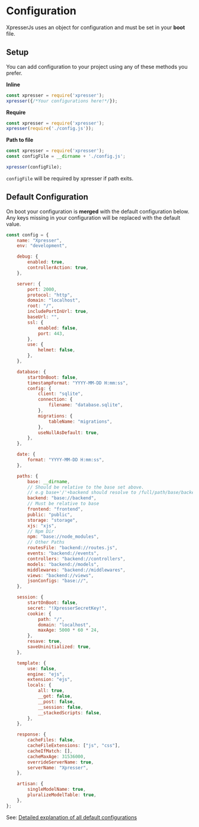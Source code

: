 # Configuration
XpresserJs uses an object for configuration and must be set in your **boot** file.

## Setup
You can add configuration to your project using any of these methods you prefer.

**Inline**
```javascript
const xpresser = require('xpresser');
xpresser({/*Your configurations here!*/});
```

**Require**
```javascript
const xpresser = require('xpresser');
xpresser(require('./config.js'));
```

**Path to file**
```javascript
const xpresser = require('xpresser');
const configFile = __dirname + './config.js';

xpresser(configFile);
```
`configFile` will be required by xpresser if path exits.

## Default Configuration
On boot your configuration is **merged** with the default configuration below.
Any keys missing in your configuration will be replaced with the default value.

```javascript
const config = {
    name: "Xpresser",
    env: "development",

    debug: {
        enabled: true,
        controllerAction: true,
    },

    server: {
        port: 2000,
        protocol: "http",
        domain: "localhost",
        root: "/",
        includePortInUrl: true,
        baseUrl: "",
        ssl: {
            enabled: false,
            port: 443,
        },
        use: {
            helmet: false,
        },
    },

    database: {
        startOnBoot: false,
        timestampFormat: "YYYY-MM-DD H:mm:ss",
        config: {
            client: "sqlite",
            connection: {
                filename: "database.sqlite",
            },
            migrations: {
                tableName: "migrations",
            },
            useNullAsDefault: true,
        },
    },

    date: {
        format: "YYYY-MM-DD H:mm:ss",
    },

    paths: {
        base: __dirname,
        // Should be relative to the base set above.
        // e.g base+'/'+backend should resolve to /full/path/base/backend
        backend: "base://backend",
        // Must be relative to base
        frontend: "frontend",
        public: "public",
        storage: "storage",
        xjs: "xjs",
        // Npm Dir
        npm: "base://node_modules",
        // Other Paths
        routesFile: "backend://routes.js",
        events: "backend://events",
        controllers: "backend://controllers",
        models: "backend://models",
        middlewares: "backend://middlewares",
        views: "backend://views",
        jsonConfigs: "base://",
    },

    session: {
        startOnBoot: false,
        secret: "!XpresserSecretKey!",
        cookie: {
            path: "/",
            domain: "localhost",
            maxAge: 5000 * 60 * 24,
        },
        resave: true,
        saveUninitialized: true,
    },

    template: {
        use: false,
        engine: "ejs",
        extension: "ejs",
        locals: {
            all: true,
            __get: false,
            __post: false,
            __session: false,
            __stackedScripts: false,
        },
    },

    response: {
        cacheFiles: false,
        cacheFileExtensions: ["js", "css"],
        cacheIfMatch: [],
        cacheMaxAge: 31536000,
        overrideServerName: true,
        serverName: "Xpresser",
    },

    artisan: {
        singleModelName: true,
        pluralizeModelTable: true,
    },
};
```
See: [Detailed explanation of all default configurations](./default.md)
